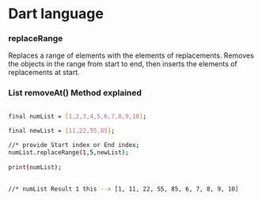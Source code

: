 
# Dart language 

### replaceRange


Replaces a range of elements with the elements of
replacements. Removes the objects in the range
from start to end, then inserts the elements of
replacements at start.




### List removeAt() Method explained

```sh

final numList = [1,2,3,4,5,6,7,8,9,10];

final newList = [11,22,55,85];
  
//* provide Start index or End index;
numList.replaceRange(1,5,newList);
  
print(numList); 

 
//* numList Result 1 this --> [1, 11, 22, 55, 85, 6, 7, 8, 9, 10]

  ```